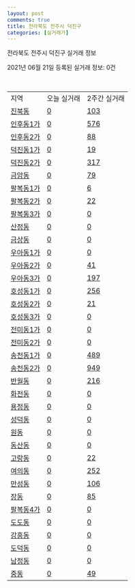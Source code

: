 ```yaml
---
layout: post
comments: true
title: 전라북도 전주시 덕진구
categories: [실거래가]
---
```


전라북도 전주시 덕진구 실거래 정보

2021년 06월 21일 등록된 실거래 정보: 0건

<script type="text/javascript">
  google.charts.load('current', {'packages':['corechart']});
  google.charts.setOnLoadCallback(drawChart);

  function drawChart() {
    var data = google.visualization.arrayToDataTable([['거래일', '매매', '전월세', '전매'], ['2021-02', 409, 365, 22], ['2021-03', 524, 556, 29], ['2021-04', 549, 299, 29], ['2021-05', 569, 217, 36], ['2021-06', 199, 90, 0]]);

    var options = {
      title: '최근 유형별 거래량 추이',
      legend: { position: 'bottom' }
    };

    var chart = new google.visualization.LineChart(document.getElementById('columnchart_material'));
    chart.draw(data, (options));
  }
</script>

<div id="columnchart_material" style="width: 450px; margin-left: -35px"></div>
<br>
<table class="sortable">
  <tr>
    <td>지역</td>
    <td>오늘 실거래</td>
    <td>2주간 실거래</td>
  </tr>

  
  <tr class="item">
    <td><a href="4511310200.html">진북동</a></td>
    <td><a href="4511310200.html">0</a></td>
    <td><a href="4511310200.html">103</a></td>
  </tr>
    

  <tr class="item">
    <td><a href="4511310300.html">인후동1가</a></td>
    <td><a href="4511310300.html">0</a></td>
    <td><a href="4511310300.html">576</a></td>
  </tr>
    

  <tr class="item">
    <td><a href="4511310400.html">인후동2가</a></td>
    <td><a href="4511310400.html">0</a></td>
    <td><a href="4511310400.html">88</a></td>
  </tr>
    

  <tr class="item">
    <td><a href="4511310500.html">덕진동1가</a></td>
    <td><a href="4511310500.html">0</a></td>
    <td><a href="4511310500.html">19</a></td>
  </tr>
    

  <tr class="item">
    <td><a href="4511310600.html">덕진동2가</a></td>
    <td><a href="4511310600.html">0</a></td>
    <td><a href="4511310600.html">317</a></td>
  </tr>
    

  <tr class="item">
    <td><a href="4511310700.html">금암동</a></td>
    <td><a href="4511310700.html">0</a></td>
    <td><a href="4511310700.html">79</a></td>
  </tr>
    

  <tr class="item">
    <td><a href="4511310800.html">팔복동1가</a></td>
    <td><a href="4511310800.html">0</a></td>
    <td><a href="4511310800.html">6</a></td>
  </tr>
    

  <tr class="item">
    <td><a href="4511310900.html">팔복동2가</a></td>
    <td><a href="4511310900.html">0</a></td>
    <td><a href="4511310900.html">22</a></td>
  </tr>
    

  <tr class="item">
    <td><a href="4511311000.html">팔복동3가</a></td>
    <td><a href="4511311000.html">0</a></td>
    <td><a href="4511311000.html">0</a></td>
  </tr>
    

  <tr class="item">
    <td><a href="4511311100.html">산정동</a></td>
    <td><a href="4511311100.html">0</a></td>
    <td><a href="4511311100.html">0</a></td>
  </tr>
    

  <tr class="item">
    <td><a href="4511311200.html">금상동</a></td>
    <td><a href="4511311200.html">0</a></td>
    <td><a href="4511311200.html">0</a></td>
  </tr>
    

  <tr class="item">
    <td><a href="4511311300.html">우아동1가</a></td>
    <td><a href="4511311300.html">0</a></td>
    <td><a href="4511311300.html">0</a></td>
  </tr>
    

  <tr class="item">
    <td><a href="4511311400.html">우아동2가</a></td>
    <td><a href="4511311400.html">0</a></td>
    <td><a href="4511311400.html">41</a></td>
  </tr>
    

  <tr class="item">
    <td><a href="4511311500.html">우아동3가</a></td>
    <td><a href="4511311500.html">0</a></td>
    <td><a href="4511311500.html">197</a></td>
  </tr>
    

  <tr class="item">
    <td><a href="4511311600.html">호성동1가</a></td>
    <td><a href="4511311600.html">0</a></td>
    <td><a href="4511311600.html">256</a></td>
  </tr>
    

  <tr class="item">
    <td><a href="4511311700.html">호성동2가</a></td>
    <td><a href="4511311700.html">0</a></td>
    <td><a href="4511311700.html">21</a></td>
  </tr>
    

  <tr class="item">
    <td><a href="4511311800.html">호성동3가</a></td>
    <td><a href="4511311800.html">0</a></td>
    <td><a href="4511311800.html">0</a></td>
  </tr>
    

  <tr class="item">
    <td><a href="4511311900.html">전미동1가</a></td>
    <td><a href="4511311900.html">0</a></td>
    <td><a href="4511311900.html">0</a></td>
  </tr>
    

  <tr class="item">
    <td><a href="4511312000.html">전미동2가</a></td>
    <td><a href="4511312000.html">0</a></td>
    <td><a href="4511312000.html">0</a></td>
  </tr>
    

  <tr class="item">
    <td><a href="4511312100.html">송천동1가</a></td>
    <td><a href="4511312100.html">0</a></td>
    <td><a href="4511312100.html">489</a></td>
  </tr>
    

  <tr class="item">
    <td><a href="4511312200.html">송천동2가</a></td>
    <td><a href="4511312200.html">0</a></td>
    <td><a href="4511312200.html">949</a></td>
  </tr>
    

  <tr class="item">
    <td><a href="4511312300.html">반월동</a></td>
    <td><a href="4511312300.html">0</a></td>
    <td><a href="4511312300.html">216</a></td>
  </tr>
    

  <tr class="item">
    <td><a href="4511312400.html">화전동</a></td>
    <td><a href="4511312400.html">0</a></td>
    <td><a href="4511312400.html">0</a></td>
  </tr>
    

  <tr class="item">
    <td><a href="4511312500.html">용정동</a></td>
    <td><a href="4511312500.html">0</a></td>
    <td><a href="4511312500.html">0</a></td>
  </tr>
    

  <tr class="item">
    <td><a href="4511312600.html">성덕동</a></td>
    <td><a href="4511312600.html">0</a></td>
    <td><a href="4511312600.html">0</a></td>
  </tr>
    

  <tr class="item">
    <td><a href="4511312700.html">원동</a></td>
    <td><a href="4511312700.html">0</a></td>
    <td><a href="4511312700.html">0</a></td>
  </tr>
    

  <tr class="item">
    <td><a href="4511312800.html">동산동</a></td>
    <td><a href="4511312800.html">0</a></td>
    <td><a href="4511312800.html">0</a></td>
  </tr>
    

  <tr class="item">
    <td><a href="4511312900.html">고랑동</a></td>
    <td><a href="4511312900.html">0</a></td>
    <td><a href="4511312900.html">22</a></td>
  </tr>
    

  <tr class="item">
    <td><a href="4511313000.html">여의동</a></td>
    <td><a href="4511313000.html">0</a></td>
    <td><a href="4511313000.html">252</a></td>
  </tr>
    

  <tr class="item">
    <td><a href="4511313100.html">만성동</a></td>
    <td><a href="4511313100.html">0</a></td>
    <td><a href="4511313100.html">106</a></td>
  </tr>
    

  <tr class="item">
    <td><a href="4511313200.html">장동</a></td>
    <td><a href="4511313200.html">0</a></td>
    <td><a href="4511313200.html">85</a></td>
  </tr>
    

  <tr class="item">
    <td><a href="4511313300.html">팔복동4가</a></td>
    <td><a href="4511313300.html">0</a></td>
    <td><a href="4511313300.html">0</a></td>
  </tr>
    

  <tr class="item">
    <td><a href="4511313400.html">도도동</a></td>
    <td><a href="4511313400.html">0</a></td>
    <td><a href="4511313400.html">0</a></td>
  </tr>
    

  <tr class="item">
    <td><a href="4511313500.html">강흥동</a></td>
    <td><a href="4511313500.html">0</a></td>
    <td><a href="4511313500.html">0</a></td>
  </tr>
    

  <tr class="item">
    <td><a href="4511313600.html">도덕동</a></td>
    <td><a href="4511313600.html">0</a></td>
    <td><a href="4511313600.html">0</a></td>
  </tr>
    

  <tr class="item">
    <td><a href="4511313700.html">남정동</a></td>
    <td><a href="4511313700.html">0</a></td>
    <td><a href="4511313700.html">0</a></td>
  </tr>
    

  <tr class="item">
    <td><a href="4511313800.html">중동</a></td>
    <td><a href="4511313800.html">0</a></td>
    <td><a href="4511313800.html">49</a></td>
  </tr>
    


</table>


    